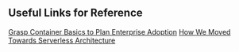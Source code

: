 ## Useful Links for Reference

[Grasp Container Basics to Plan Enterprise Adoption](https://searchitoperations.techtarget.com/tip/Grasp-container-basics-to-plan-enterprise-adoption)
[How We Moved Towards Serverless Architecture](https://blog.lftechnology.com/moving-towards-serverless-b7ef8937edd8)
